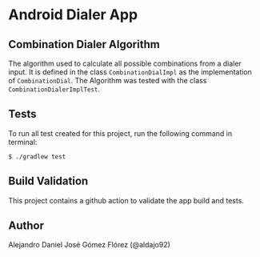 # Android Dialer App #

## Combination Dialer Algorithm ##
The algorithm used to calculate all possible combinations from a dialer input. It is defined in the class `CombinationDialImpl` as the implementation of `CombinationDial`. The Algorithm was tested with the class `CombinationDialerImplTest`.

## Tests ##
To run all test created for this project, run the following command in terminal:

```
$ ./gradlew test
```

## Build Validation ##
This project contains a github action to validate the app build and tests.

## Author ##
Alejandro Daniel José Gómez Flórez (@aldajo92)
